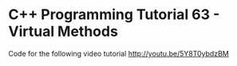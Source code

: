 C++ Programming Tutorial 63 - Virtual Methods
=============================================

Code for the following video tutorial http://youtu.be/5Y8T0ybdzBM
